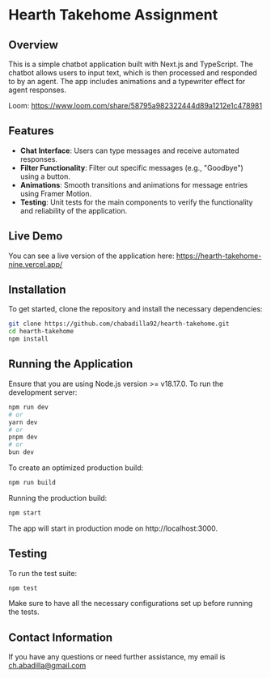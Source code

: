 # Hearth Takehome Assignment

## Overview

This is a simple chatbot application built with Next.js and TypeScript. The chatbot allows users to input text, which is then processed and responded to by an agent. The app includes animations and a typewriter effect for agent responses.

Loom: https://www.loom.com/share/58795a982322444d89a1212e1c478981

## Features

- **Chat Interface**: Users can type messages and receive automated responses.
- **Filter Functionality**: Filter out specific messages (e.g., "Goodbye") using a button.
- **Animations**: Smooth transitions and animations for message entries using Framer Motion.
- **Testing**: Unit tests for the main components to verify the functionality and reliability of the application.

## Live Demo

You can see a live version of the application here:
https://hearth-takehome-nine.vercel.app/

## Installation

To get started, clone the repository and install the necessary dependencies:

```bash
git clone https://github.com/chabadilla92/hearth-takehome.git
cd hearth-takehome
npm install
```

## Running the Application
Ensure that you are using Node.js version >= v18.17.0.
To run the development server:

```bash
npm run dev
# or
yarn dev
# or
pnpm dev
# or
bun dev
```

To create an optimized production build:

```bash
npm run build
```

Running the production build:

```bash
npm start
```

The app will start in production mode on http://localhost:3000.

## Testing

To run the test suite:

```bash
npm test
```

Make sure to have all the necessary configurations set up before running the tests.

## Contact Information

If you have any questions or need further assistance, my email is ch.abadilla@gmail.com
